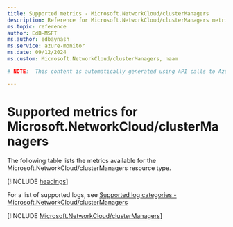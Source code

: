 ```yaml
---
title: Supported metrics - Microsoft.NetworkCloud/clusterManagers
description: Reference for Microsoft.NetworkCloud/clusterManagers metrics in Azure Monitor.
ms.topic: reference
author: EdB-MSFT
ms.author: edbaynash
ms.service: azure-monitor
ms.date: 09/12/2024
ms.custom: Microsoft.NetworkCloud/clusterManagers, naam

# NOTE:  This content is automatically generated using API calls to Azure. Any edits made on these files will be overwritten in the next run of the script. 

---
```


  
# Supported metrics for Microsoft.NetworkCloud/clusterManagers
  
The following table lists the metrics available for the Microsoft.NetworkCloud/clusterManagers resource type.  
  
  
[!INCLUDE [headings](~/reusable-content/ce-skilling/azure/includes/azure-monitor/reference/metrics/metrics-headings.md)]  
  
  
  
For a list of supported logs, see [Supported log categories - Microsoft.NetworkCloud/clusterManagers](../supported-logs/microsoft-networkcloud-clustermanagers-logs.md)  
  
 

[!INCLUDE [Microsoft.NetworkCloud/clusterManagers](~/reusable-content/ce-skilling/azure/includes/azure-monitor/reference/metrics/microsoft-networkcloud-clustermanagers-metrics-include.md)]  


